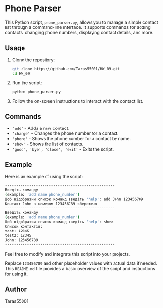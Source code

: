 # Phone Parser

This Python script, `phone_parser.py`, allows you to manage a simple contact list through a command-line interface. It supports commands for adding contacts, changing phone numbers, displaying contact details, and more.

## Usage

1. Clone the repository:

    ```bash
    git clone https://github.com/Taras55001/HW_09.git
    cd HW_09
    ```

2. Run the script:

    ```bash
    python phone_parser.py
    ```

3. Follow the on-screen instructions to interact with the contact list.

## Commands

- `'add'` - Adds a new contact.
- `'change'` - Changes the phone number for a contact.
- `'phone'` - Shows the phone number for a contact by name.
- `'show'` - Shows the list of contacts.
- `'good', 'bye', 'close', 'exit'` - Exits the script.

## Example

Here is an example of using the script:

```bash
--------------------------------------------------
Введіть команду 
(example: 'add name phone_number')
Щоб відобразии список команд введіть 'help': add John 123456789
Контакт John з номером 123456789 збережено
--------------------------------------------------
Введіть команду 
(example: 'add name phone_number')
Щоб відобразии список команд введіть 'help': show
Список контактів:
test: 12345
test2: 12345
John: 123456789
--------------------------------------------------
```
Feel free to modify and integrate this script into your projects.

Replace `123456789` and other placeholder values with actual data if needed.
This `README.md` file provides a basic overview of the script and instructions for using it.


## Author

Taras55001
